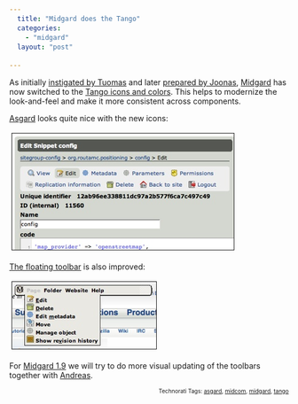 ```yaml
---
  title: "Midgard does the Tango"
  categories: 
    - "midgard"
  layout: "post"

---
```

As initially <a href="http://www.tigert.com/archives/2005/11/16/tango-ui-for-web/">instigated by Tuomas</a> and later <a href="http://www.nemein.com/people/joonas/blog/midcom-tangofied.html">prepared by Joonas</a>, <a href="http://www.midgard-project.org/">Midgard</a> has now switched to the <a href="http://tango.freedesktop.org/Tango_Desktop_Project">Tango icons and colors</a>. This helps to modernize the look-and-feel and make it more consistent across components.

<a href="http://bergie.iki.fi/blog/building_a_new_admin_interface_for_midgard/">Asgard</a> looks quite nice with the new icons:

<a href="/files/asgard-tango-icons.png"><img src="/files/asgard-tango-icons-tm.jpg" height="210" width="400" border="1" hspace="4" vspace="4" alt="Asgard-Tango-Icons" /></a><span style="font-size:0pt;">

</span><a href="http://bergie.iki.fi/blog/midgard-s-new-toolbar/">The floating toolbar</a> is also improved:

<a href="/files/midcom-toolbar-tango-1.png"><img src="/files/midcom-toolbar-tango-1-tm.jpg" height="121" width="260" border="1" hspace="4" vspace="4" alt="Midcom-Toolbar-Tango-1" /></a><span style="font-size:0pt;">

</span>For <a href="http://www.midgard-project.org/discussion/developer-forum/we_may_need_midgard_1-9_after_all/">Midgard 1.9</a> we will try to do more visual updating of the toolbars together with <a href="http://www.andreasn.se/blog/">Andreas</a>.

<p style="text-align:right;font-size:10px;">Technorati Tags: <a href="http://www.technorati.com/tag/asgard" rel="tag">asgard</a>, <a href="http://www.technorati.com/tag/midcom" rel="tag">midcom</a>, <a href="http://www.technorati.com/tag/midgard" rel="tag">midgard</a>, <a href="http://www.technorati.com/tag/tango" rel="tag">tango</a></p>